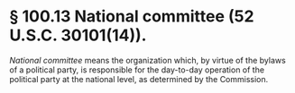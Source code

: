# § 100.13   National committee (52 U.S.C. 30101(14)).

*National committee* means the organization which, by virtue of the bylaws of a political party, is responsible for the day-to-day operation of the political party at the national level, as determined by the Commission.





